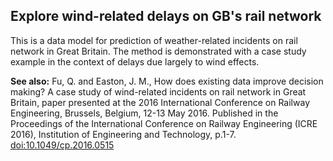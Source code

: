 ## Explore wind-related delays on GB's rail network
This is a data model for prediction of weather-related incidents on rail network in Great Britain. The method is
demonstrated with a case study example in the context of delays due largely to wind effects.

**See also:**
Fu, Q. and Easton, J. M., How does existing data improve decision making? A case study of wind-related incidents on rail
 network in Great Britain, paper presented at the 2016 International Conference on Railway Engineering, Brussels,
Belgium, 12-13 May 2016. Published in the Proceedings of the International Conference on Railway Engineering (ICRE
2016), Institution of Engineering and Technology, p.1-7.
[doi:10.1049/cp.2016.0515](http://digital-library.theiet.org/content/conferences/10.1049/cp.2016.0515)


